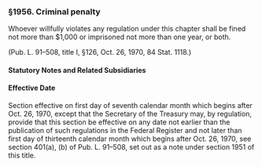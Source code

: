 ### §1956. Criminal penalty ###

Whoever willfully violates any regulation under this chapter shall be fined not more than $1,000 or imprisoned not more than one year, or both.

(Pub. L. 91–508, title I, §126, Oct. 26, 1970, 84 Stat. 1118.)

#### **Statutory Notes and Related Subsidiaries** ####

#### Effective Date ####

Section effective on first day of seventh calendar month which begins after Oct. 26, 1970, except that the Secretary of the Treasury may, by regulation, provide that this section be effective on any date not earlier than the publication of such regulations in the Federal Register and not later than first day of thirteenth calendar month which begins after Oct. 26, 1970, see section 401(a), (b) of Pub. L. 91–508, set out as a note under section 1951 of this title.